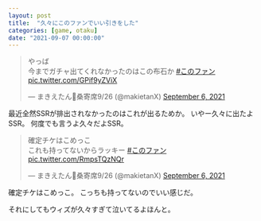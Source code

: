```yaml
---
layout: post
title:  "久々にこのファンでいい引きをした"
categories: [game, otaku]
date: "2021-09-07 00:00:00"
---
```


<blockquote class="twitter-tweet tw-align-center"><p lang="ja" dir="ltr">やっば<br>今までガチャ出てくれなかったのはこの布石か <a href="https://twitter.com/hashtag/%E3%81%93%E3%81%AE%E3%83%95%E3%82%A1%E3%83%B3?src=hash&amp;ref_src=twsrc%5Etfw">#このファン</a> <a href="https://t.co/GPif9yZViX">pic.twitter.com/GPif9yZViX</a></p>&mdash; まきえたん🥦桑寄席9/26 (@makietanX) <a href="https://twitter.com/makietanX/status/1434920515966099456?ref_src=twsrc%5Etfw">September 6, 2021</a></blockquote> <script async src="https://platform.twitter.com/widgets.js" charset="utf-8"></script>

最近全然SSRが排出されなかったのはこれが出るためか。
いやー久々に出たよSSR。
何度でも言うよ久々だよSSR。

<blockquote class="twitter-tweet tw-align-center" data-conversation="none"><p lang="ja" dir="ltr">確定チケはこめっこ<br>これも持ってないからラッキー <a href="https://twitter.com/hashtag/%E3%81%93%E3%81%AE%E3%83%95%E3%82%A1%E3%83%B3?src=hash&amp;ref_src=twsrc%5Etfw">#このファン</a> <a href="https://t.co/RmpsTQzNQr">pic.twitter.com/RmpsTQzNQr</a></p>&mdash; まきえたん🥦桑寄席9/26 (@makietanX) <a href="https://twitter.com/makietanX/status/1434921004363440131?ref_src=twsrc%5Etfw">September 6, 2021</a></blockquote> <script async src="https://platform.twitter.com/widgets.js" charset="utf-8"></script>

確定チケはこめっこ。
こっちも持ってないのでいい感じだ。

それにしてもウィズが久々すぎて泣いてるよほんと。
